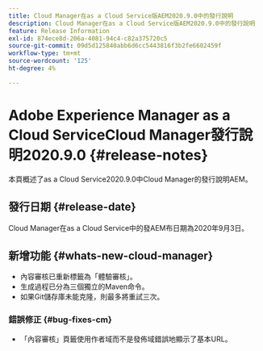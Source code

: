 ```yaml
---
title: Cloud Manager在as a Cloud Service版AEM2020.9.0中的發行說明
description: Cloud Manager在as a Cloud Service版AEM2020.9.0中的發行說明
feature: Release Information
exl-id: 874ece8d-206a-4081-94c4-c82a375720c5
source-git-commit: 09d5d125840abb6d6cc5443816f3b2fe6602459f
workflow-type: tm+mt
source-wordcount: '125'
ht-degree: 4%

---
```


# Adobe Experience Manager as a Cloud ServiceCloud Manager發行說明2020.9.0 {#release-notes}

本頁概述了as a Cloud Service2020.9.0中Cloud Manager的發行說明AEM。

## 發行日期 {#release-date}

Cloud Manager在as a Cloud Service中的發AEM布日期為2020年9月3日。

## 新增功能 {#whats-new-cloud-manager}

* 內容審核已重新標籤為「體驗審核」。
* 生成過程已分為三個獨立的Maven命令。
* 如果Git儲存庫未能克隆，則最多將重試三次。

### 錯誤修正 {#bug-fixes-cm}

* 「內容審核」頁籤使用作者域而不是發佈域錯誤地顯示了基本URL。
